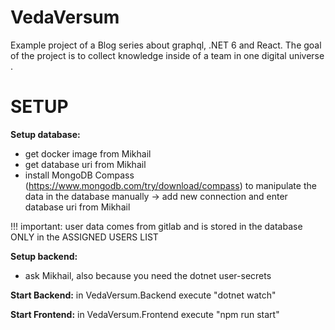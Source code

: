 # VedaVersum

Example project of a Blog series about graphql, .NET 6 and React. The goal of the project is to collect knowledge inside of a team in one digital universe .

# SETUP

**Setup database:**

- get docker image from Mikhail
- get database uri from Mikhail
- install MongoDB Compass (https://www.mongodb.com/try/download/compass) to manipulate the data in the database manually -> add new connection and enter database uri from Mikhail

!!! important: user data comes from gitlab and is stored in the database ONLY in the ASSIGNED USERS LIST

**Setup backend:**

- ask Mikhail, also because you need the dotnet user-secrets

**Start Backend:**
in VedaVersum.Backend execute "dotnet watch"

**Start Frontend:**
in VedaVersum.Frontend execute "npm run start"
